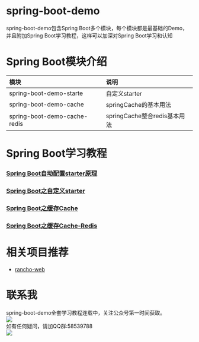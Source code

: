 # spring-boot-demo
spring-boot-demo包含Spring Boot多个模块，每个模块都是最基础的Demo，并且附加Spring Boot学习教程，这样可以加深对Spring Boot学习和认知

# Spring Boot模块介绍
|模块|说明|
|:---|:---|
|spring-boot-demo-starte|自定义starter|
|spring-boot-demo-cache|springCache的基本用法|
|spring-boot-demo-cache-redis|springCache整合redis基本用法|

# Spring Boot学习教程
### [Spring Boot自动配置starter原理](https://mp.weixin.qq.com/s/P-I21C9w3BSOZe982ocepg)
### [Spring Boot之自定义starter](https://mp.weixin.qq.com/s/FRCv6_-5Q0DyjFr-u9MQQw)
### [Spring Boot之缓存Cache](https://mp.weixin.qq.com/s/qC3ytGlKK3U_UKFeOtxERQ)
### [Spring Boot之缓存Cache-Redis](https://mp.weixin.qq.com/s/KHefywzaNc8z22ynTl7xWg)

# 相关项目推荐
* [rancho-web](https://github.com/rancho00/rancho-web)

# 联系我
spring-boot-demo全套学习教程连载中，关注公众号第一时间获取。<br>
![](https://github.com/rancho00/spring-boot-demo/blob/master/document/resource/8cm.jpg)<br>
如有任何疑问，请加QQ群:58539788<br>
![](https://github.com/rancho00/spring-boot-demo/blob/master/document/resource/qqgroup.png)<br>
